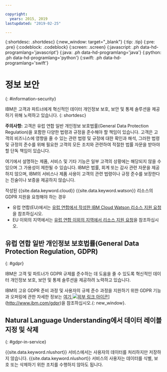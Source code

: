 ```yaml
---

copyright:
  years: 2015, 2019
lastupdated: "2019-02-25"

---
```


{:shortdesc: .shortdesc}
{:new_window: target="_blank"}
{:tip: .tip}
{:pre: .pre}
{:codeblock: .codeblock}
{:screen: .screen}
{:javascript: .ph data-hd-programlang='javascript'}
{:java: .ph data-hd-programlang='java'}
{:python: .ph data-hd-programlang='python'}
{:swift: .ph data-hd-programlang='swift'}

# 정보 보안
{: #information-security}

IBM은 고객과 파트너에게 혁신적인 데이터 개인정보 보호, 보안 및 통제 솔루션을 제공하기 위해 노력하고 있습니다.
{: shortdesc}

**주의사항:**
고객은 유럽 연합 일반 개인정보 보호법률(General Data Protection Regulation)을 포함한 다양한 법령과 규정을 준수해야 할 책임이 있습니다. 고객은 고객의 비즈니스에 영향을 줄 수 있는 관련 법령 및 규정에 대한 확인과 해석, 그러한 법령 및 규정의 준수를 위해 필요한 고객의 모든 조치와 관련하여 적절한 법률 자문을 받아야 할 단독 책임이 있습니다.

여기에서 설명하는 제품, 서비스 및 기타 기능은 일부 고객의 상황에는 해당되지 않을 수 있으며 그 가용성이 제한될 수 있습니다. IBM은 법률, 회계 또는 감사 관련 자문을 제공하지 않으며, IBM의 서비스나 제품 사용이 고객의 관련 법령이나 규정 준수를 보장한다는 진술이나 보증을 제공하지 않습니다.

작성된 {{site.data.keyword.cloud}} {{site.data.keyword.watson}} 리소스의 GDPR 지원을 요청해야 하는 경우

-   유럽 연합(EU)에서는 [유럽 연합에서 작성한 IBM Cloud Watson 리소스 지원 요청](/docs/services/watson?topic=watson-gdpr-sar#request-EU)을 참조하십시오.
-   EU 이외의 지역에서는 [유럽 연합 이외의 지역에서 리소스 지원 요청](/docs/services/watson/?topic=watson-gdpr-sar#request-non-EU)을 참조하십시오.

## 유럽 연합 일반 개인정보 보호법률(General Data Protection Regulation, GDPR)
{: #gdpr}

IBM은 고객 및 파트너가 GDPR 규제를 준수하는 데 도움을 줄 수 있도록 혁신적인 데이터 개인정보 보호, 보안 및 통제 솔루션을 제공하려 노력하고 있습니다.

IBM의 고유 GDPR 준비 과정 및 사용자의 규제 준수 과정을 지원하기 위한 GDPR 기능과 오퍼링에 관한 자세한 정보는 [여기 ![외부 링크 아이콘](../../icons/launch-glyph.svg "외부 링크 아이콘")](../../icons/launch-glyph.svg "외부 링크 아이콘")](http://www.ibm.com/gdpr)을 참조하십시오.{: new_window}.

## Natural Language Understanding에서 데이터 레이블 지정 및 삭제
{: #gdpr-in-service}

{{site.data.keyword.nlushort}} 서비스에서는 사용자의 데이터를 처리하지만 저장하지 않습니다. {{site.data.keyword.nlushort}} 서비스의 사용자는 데이터를 식별, 보호 또는 삭제하기 위한 조치를 수행하지 않아도 됩니다.


